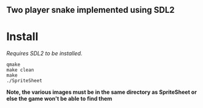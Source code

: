 ## Two player snake implemented using SDL2 

# Install
*Requires SDL2 to be installed.*

```
qmake
make clean
make
./SpriteSheet
```

**Note, the various images must be in the same directory as SpriteSheet or else the game won't be able to find them**
